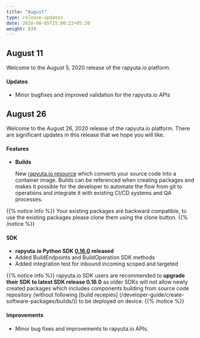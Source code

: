 ```yaml
---
title: "August"
type: release-updates
date: 2020-08-05T15:00:22+05:30
weight: 834
---
```


## August 11

Welcome to the August 5, 2020 release of the rapyuta.io platform.

#### Updates
- Minor bugfixes and improved validation for the rapyuta.io APIs

## August 26
Welcome to the August 26, 2020 release of the rapyuta.io platform. There
are significant updates in this release that we hope you will like.

#### Features
* **Builds**

	New [rapyuta.io resource](/developer-guide/create-software-packages/builds) which converts your source code into a container image.
	Builds can be referenced when creating packages and makes it possible for the developer to automate the flow from git to operations 
	and integrate it with existing CI/CD systems and QA processes.


{{% notice info %}}
Your existing packages are backward compatible, to use the existing packages please clone them using the clone button.
{{% /notice %}}	


#### SDK
- **rapyuta.io Python SDK [0.16.0](/developer-guide/tooling-automation/python-sdk/#installation) released** 
- Added BuildEndpoints and BuildOperation SDK methods
- Added integration test for inbound incoming scoped and targeted


{{% notice info %}}
rapyuta.io SDK users are recommended to **upgrade their SDK to latest SDK release 0.16.0** as older SDKs will not allow 
newly created packages which includes components building from source code repository 
(without following [build recepies] (/developer-guide/create-software-packages/builds/)) to be deployed on device.
{{% /notice %}}	



#### Improvements
	
- Minor bug fixes and improvements to rapyuta.io APIs.